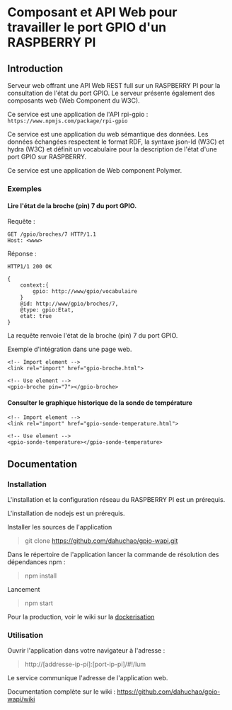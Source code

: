 Composant et API Web pour travailler le port GPIO d'un RASPBERRY PI
======================================================

Introduction
------------

Serveur web offrant une API Web REST full sur un RASPBERRY PI pour la consultation de l'état du port GPIO. Le serveur présente également des composants web (Web Component du W3C).

Ce service est une application de l'API rpi-gpio : `https://www.npmjs.com/package/rpi-gpio`

Ce service est une application du web sémantique des données. Les données échangées respectent le format RDF, la syntaxe json-ld (W3C) et hydra (W3C) et définit un vocabulaire pour la description de l'état d'une port GPIO sur RASPBERRY.

Ce service est une application de Web component Polymer.

### Exemples

#### Lire l'état de la broche (pin) 7 du port GPIO.

Requête : 

```
GET /gpio/broches/7 HTTP/1.1
Host: <www>
```

Réponse : 

```
HTTP1/1 200 OK

{
    context:{
        gpio: http://www/gpio/vocabulaire
    }
    @id: http://www/gpio/broches/7,
    @type: gpio:Etat,
    etat: true
}
```

La requête renvoie l'état de la broche (pin) 7 du port GPIO.

Exemple d'intégration dans une page web.

```
<!-- Import element -->
<link rel="import" href="gpio-broche.html">

<!-- Use element -->
<gpio-broche pin="7"></gpio-broche>
```

#### Consulter le graphique historique de la sonde de température

```
<!-- Import element -->
<link rel="import" href="gpio-sonde-temperature.html">

<!-- Use element -->
<gpio-sonde-temperature></gpio-sonde-temperature>
```

Documentation
-------------

### Installation

L'installation et la configuration réseau du RASPBERRY PI est un prérequis.

L'installation de nodejs est un prérequis.

Installer les sources de l'application
> git clone https://github.com/dahuchao/gpio-wapi.git

Dans le répertoire de l'application lancer la commande de résolution des dépendances npm : 
> npm install

Lancement
> npm start

Pour la production, voir le wiki sur la [dockerisation](https://github.com/dahuchao/gpio-wapi/wiki/Dockerisation)

### Utilisation

Ouvrir l'application dans votre navigateur à l'adresse : 
> http://[addresse-ip-pi]:[port-ip-pi]/#!/lum

Le service communique l'adresse de l'application web.

Documentation complète sur le wiki : https://github.com/dahuchao/gpio-wapi/wiki

